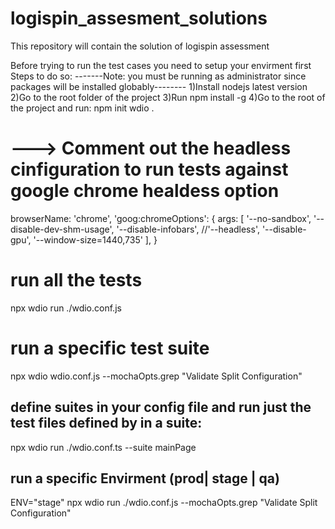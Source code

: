 # logispin_assesment_solutions

This repository will contain the solution of logispin assessment

Before trying to run the test cases you need to setup your envirment first
Steps to do so:
-------Note: you must be running as administrator since packages will be installed globably--------
1)Install nodejs latest version
2)Go to the root folder of the project
3)Run npm install -g
4)Go to the root of the project and run: npm init wdio .

# ---> Comment out the headless cinfiguration to run tests against google chrome healdess option

browserName: 'chrome',
'goog:chromeOptions': {
args: [
'--no-sandbox',
'--disable-dev-shm-usage',
'--disable-infobars',
//'--headless',
'--disable-gpu',
'--window-size=1440,735'
],
}

# run all the tests

npx wdio run ./wdio.conf.js

# run a specific test suite

npx wdio wdio.conf.js --mochaOpts.grep "Validate Split Configuration"

## define suites in your config file and run just the test files defined by in a suite:

npx wdio run ./wdio.conf.ts --suite mainPage

## run a specific Envirment (prod| stage | qa)

ENV="stage" npx wdio run ./wdio.conf.js --mochaOpts.grep "Validate Split Configuration"
